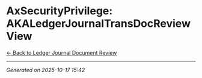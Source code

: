 # AxSecurityPrivilege: AKALedgerJournalTransDocReviewView

[← Back to Ledger Journal Document Review](../README.md)

---

*Generated on 2025-10-17 15:42*

